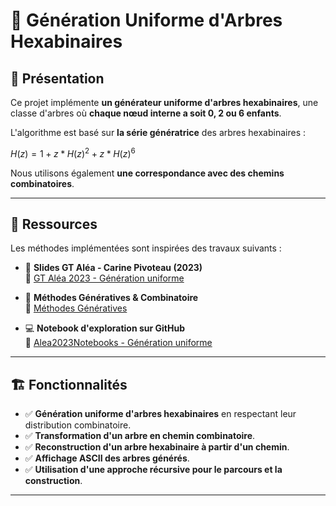 # 🌳 Génération Uniforme d'Arbres Hexabinaires  

## 📌 Présentation
Ce projet implémente **un générateur uniforme d'arbres hexabinaires**, une classe d'arbres où **chaque nœud interne a soit 0, 2 ou 6 enfants**.  

L'algorithme est basé sur **la série génératrice** des arbres hexabinaires :  

$`H(z) = 1 + z*H(z)^2 + z*H(z)^6 `$

Nous utilisons également **une correspondance avec des chemins combinatoires**.

---

## 📖 Ressources  

Les méthodes implémentées sont inspirées des travaux suivants :  

- 📄 **Slides GT Aléa - Carine Pivoteau (2023)**  
  🔗 [GT Aléa 2023 - Génération uniforme](https://gt-alea.math.cnrs.fr/Archives/Pivoteau_alea2023_Slides.pdf)  

- 📄 **Méthodes Génératives & Combinatoire**  
  🔗 [Méthodes Génératives](http://jl.baril.u-bourgogne.fr/cmi4c.pdf)  

- 💻 **Notebook d'exploration sur GitHub**  
  🔗 [Alea2023Notebooks - Génération uniforme](https://github.com/CarinePivoteau/Alea2023Notebooks/blob/main/gR_binary_trees.ipynb)  

---

## 🏗️ Fonctionnalités

- ✅ **Génération uniforme d'arbres hexabinaires** en respectant leur distribution combinatoire.
- ✅ **Transformation d'un arbre en chemin combinatoire**.
- ✅ **Reconstruction d'un arbre hexabinaire à partir d'un chemin**.
- ✅ **Affichage ASCII des arbres générés**.
- ✅ **Utilisation d'une approche récursive pour le parcours et la construction**.

---

